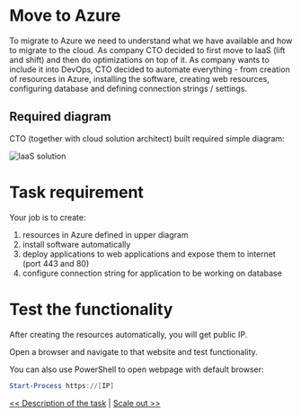 ﻿# Move to Azure

To migrate to Azure we need to understand what we have available and how to migrate to the cloud. As company CTO decided
to first move to IaaS (lift and shift) and then do optimizations on top of it. As company wants to include it into
DevOps, CTO decided to automate everything - from creation of resources in Azure, installing the software, creating web
resources, configuring database and defining connection strings / settings.

## Required diagram

CTO (together with cloud solution architect) built required simple diagram:

![IaaS solution](https://webeudatastorage.blob.core.windows.net/web/AzureIaaS.png)

# Task requirement

Your job is to create:
1. resources in Azure defined in upper diagram
2. install software automatically
3. deploy applications to web applications and expose them to internet (port 443 and 80)
4. configure connection string for application to be working on database

# Test the functionality

After creating the resources automatically, you will get public IP. 

Open a browser and navigate to that website and test functionality.

You can also use PowerShell to open webpage with default browser:

``` powershell
Start-Process https://[IP]
```

[<< Description of the task](./00-init.md) | [Scale out >>](./02-Scale-Solution.md)
